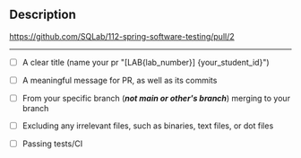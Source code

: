 ## Description

<!-- You can check sample PR here: (remember delete this link when you create your PR) -->
<https://github.com/SQLab/112-spring-software-testing/pull/2>

<!-- Please briefly describe your change here -->

---

<!-- Please make sure you're satisfy and fill the following checkboxes -->
<!-- A good PR should include the following parts: -->


- [ ] A clear title (name your pr "[LAB{lab_number}] {your_student_id}")
- [ ] A meaningful message for PR, as well as its commits
- [ ] From your specific branch (***not main or other's branch***) merging to your branch
- [ ] Excluding any irrelevant files, such as binaries, text files, or dot files
- [ ] Passing tests/CI

